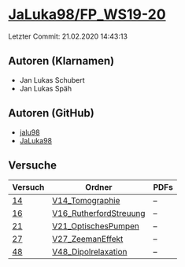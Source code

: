 # [JaLuka98/FP_WS19-20](https://github.com/JaLuka98/FP_WS19-20)

Letzter Commit: 21.02.2020 14:43:13

## Autoren (Klarnamen)
- Jan Lukas Schubert
- Jan Lukas Späh

## Autoren (GitHub)
- [jalu98](https://github.com/jalu98)
- [JaLuka98](https://github.com/JaLuka98)

## Versuche

|       Versuch        |                                              Ordner                                               |PDFs|
|----------------------|---------------------------------------------------------------------------------------------------|----|
|[14](../../versuch/14)|[V14_Tomographie](https://github.com/JaLuka98/FP_WS19-20/tree/master/V14_Tomographie)              |–   |
|[16](../../versuch/16)|[V16_RutherfordStreuung](https://github.com/JaLuka98/FP_WS19-20/tree/master/V16_RutherfordStreuung)|–   |
|[21](../../versuch/21)|[V21_OptischesPumpen](https://github.com/JaLuka98/FP_WS19-20/tree/master/V21_OptischesPumpen)      |–   |
|[27](../../versuch/27)|[V27_ZeemanEffekt](https://github.com/JaLuka98/FP_WS19-20/tree/master/V27_ZeemanEffekt)            |–   |
|[48](../../versuch/48)|[V48_Dipolrelaxation](https://github.com/JaLuka98/FP_WS19-20/tree/master/V48_Dipolrelaxation)      |–   |
